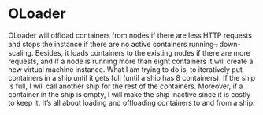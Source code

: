 # OLoader
OLoader will offload containers from nodes if there are less HTTP requests and stops the instance if there are no active containers running ̶. down-scaling. 
Besides, it loads containers to the existing nodes if there are more requests, and If a node is running more than eight containers it will create a new virtual machine instance. 
What I am trying to do is, to iteratively put containers in a ship until it gets full (until a ship has 8 containers). 
If the ship is full, I will call another ship for the rest of the containers. 
Moreover, if a container in the ship is empty, I will make the ship inactive since it is costly to keep it. It’s all about loading and offloading containers to and from a ship.

